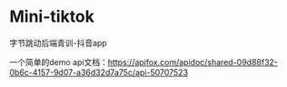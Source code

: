 # Mini-tiktok
字节跳动后端青训-抖音app

一个简单的demo
api文档：https://apifox.com/apidoc/shared-09d88f32-0b6c-4157-9d07-a36d32d7a75c/api-50707523

